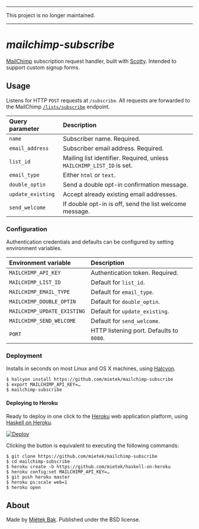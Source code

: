 -------------------------------------------------------------------------------

This project is no longer maintained.

-------------------------------------------------------------------------------


_mailchimp-subscribe_
=====================

[MailChimp](http://mailchimp.com/) subscription request handler, built with [Scotty](https://github.com/scotty-web/scotty).  Intended to support custom signup forms.


Usage
-----

Listens for HTTP `POST` requests at `/subscribe`.  All requests are forwarded to the MailChimp [`/lists/subscribe`](https://apidocs.mailchimp.com/api/2.0/lists/subscribe.php) endpoint.

| Query parameter   | Description
| :---------------- | :----------
| `name`            | Subscriber name.  Required.
| `email_address`   | Subscriber email address.  Required.
| `list_id`         | Mailing list identifier.  Required, unless `MAILCHIMP_LIST_ID` is set.
| `email_type`      | Either `html` or `text`.
| `double_optin`    | Send a double opt-in confirmation message.
| `update_existing` | Accept already existing email addresses.
| `send_welcome`    | If double opt-in is off, send the list welcome message.


### Configuration

Authentication credentials and defaults can be configured by setting environment variables.

| Environment variable        | Description
| :-------------------------- | :----------
| `MAILCHIMP_API_KEY`         | Authentication token.  Required.
| `MAILCHIMP_LIST_ID`         | Default for `list_id`.
| `MAILCHIMP_EMAIL_TYPE`      | Default for `email_type`.
| `MAILCHIMP_DOUBLE_OPTIN`    | Default for `double_optin`.
| `MAILCHIMP_UPDATE_EXISTING` | Default for `update_existing`.
| `MAILCHIMP_SEND_WELCOME`    | Default for `send_welcome`.
| `PORT`                      | HTTP listening port.  Defaults to `8080`.


### Deployment

Installs in seconds on most Linux and OS X machines, using [Halcyon](https://halcyon.sh/).

```
$ halcyon install https://github.com/mietek/mailchimp-subscribe
$ export MAILCHIMP_API_KEY=…
$ mailchimp-subscribe
```


#### Deploying to Heroku

Ready to deploy in one click to the [Heroku](https://heroku.com/) web application platform, using [Haskell on Heroku](https://haskellonheroku.com/).

[![Deploy](https://www.herokucdn.com/deploy/button.svg)](https://heroku.com/deploy?template=https://github.com/mietek/mailchimp-subscribe)

Clicking the button is equivalent to executing the following commands:

```
$ git clone https://github.com/mietek/mailchimp-subscribe
$ cd mailchimp-subscribe
$ heroku create -b https://github.com/mietek/haskell-on-heroku
$ heroku config:set MAILCHIMP_API_KEY=…
$ git push heroku master
$ heroku ps:scale web=1
$ heroku open
```


About
-----

Made by [Miëtek Bak](https://mietek.io/).  Published under the BSD license.
